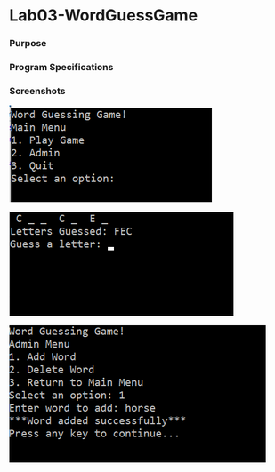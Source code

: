 # Lab03-WordGuessGame
### Purpose

### Program Specifications

### Screenshots
![Main Menu](assets/main-menu.png)

![Game Play](assets/game-play.png)

![Admin Add Word](assets/admin-add-word.png)